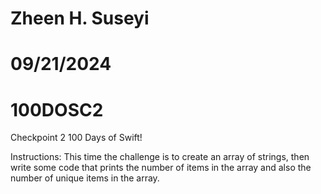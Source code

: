 # Zheen H. Suseyi
# 09/21/2024
# 100DOSC2
Checkpoint 2 100 Days of Swift!



Instructions: This time the challenge is to create an array of strings, then write some code that prints the number of items in the array and also the number of unique items in the array.





